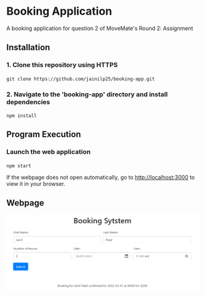 # Booking Application

A booking application for question 2 of MoveMate's Round 2: Assignment

## Installation

### 1. Clone this repository using HTTPS

`git clone https://github.com/jainilp25/booking-app.git`

### 2. Navigate to the 'booking-app' directory and install dependencies

`npm install`

## Program Execution

### Launch the web application

`npm start`

If the webpage does not open automatically, go to [http://localhost:3000](http://localhost:3000) to view it in your browser.

## Webpage

![Booking Application](https://github.com/jainilp25/booking-app/blob/master/public/BookingAppDemo.png)
